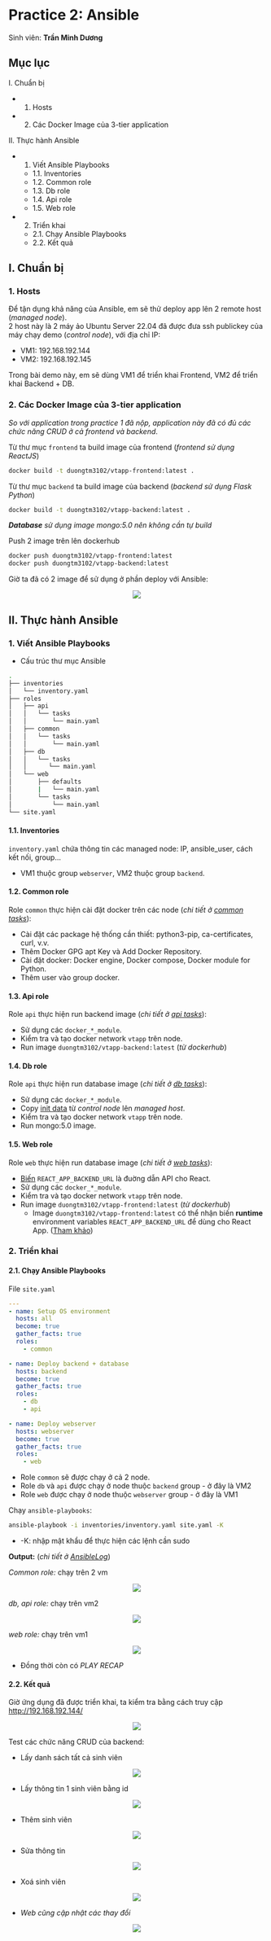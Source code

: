 # Practice 2: Ansible

Sinh viên: **Trần Minh Dương**

## Mục lục

I. Chuẩn bị

- 1. Hosts
- 2. Các Docker Image của 3-tier application

II. Thực hành Ansible

- 1. Viết Ansible Playbooks
  - 1.1. Inventories
  - 1.2. Common role
  - 1.3. Db role
  - 1.4. Api role
  - 1.5. Web role
- 2. Triển khai
  - 2.1. Chạy Ansible Playbooks
  - 2.2. Kết quả

## I. Chuẩn bị

### 1. Hosts

Để tận dụng khả năng của Ansible, em sẽ thử deploy app lên 2 remote host (_managed node_).  
2 host này là 2 máy ảo Ubuntu Server 22.04 đã được đưa ssh publickey của máy chạy demo (_control node_), với địa chỉ IP:

- VM1: 192.168.192.144
- VM2: 192.168.192.145

Trong bài demo này, em sẽ dùng VM1 để triển khai Frontend, VM2 để triển khai Backend + DB.

### 2. Các Docker Image của 3-tier application

_So với application trong practice 1 đã nộp, application này đã có đủ các chức năng CRUD ở cả frontend và backend_.

Từ thư mục `frontend` ta build image của frontend (_frontend sử dụng ReactJS_)

```bash
docker build -t duongtm3102/vtapp-frontend:latest .
```

Từ thư mục `backend` ta build image của backend (_backend sử dụng Flask Python_)

```bash
docker build -t duongtm3102/vtapp-backend:latest .
```

_**Database** sử dụng image mongo:5.0 nên không cần tự build_

Push 2 image trên lên dockerhub

```bash
docker push duongtm3102/vtapp-frontend:latest
docker push duongtm3102/vtapp-backend:latest
```

Giờ ta đã có 2 image để sử dụng ở phần deploy với Ansible:

<div align="center">
    <img src="./images/dockerimages.png"/>
</div>

## II. Thực hành Ansible

### 1. Viết Ansible Playbooks

- Cấu trúc thư mục Ansible

```bash
.
├── inventories
│   └── inventory.yaml
├── roles
│   ├── api
│   │   └── tasks
│   │       └── main.yaml
│   ├── common
│   │   └── tasks
│   │       └── main.yaml
│   ├── db
│   │   └── tasks
│   │      └── main.yaml
│   └── web
│       ├── defaults
│       |   └── main.yaml
│       └── tasks
│           └── main.yaml
└── site.yaml

```

#### 1.1. Inventories

`inventory.yaml` chứa thông tin các managed node: IP, ansible_user, cách kết nối, group...

- VM1 thuộc group `webserver`, VM2 thuộc group `backend`.

#### 1.2. Common role

Role `common` thực hiện cài đặt docker trên các node (_chi tiết ở [common tasks](./ansible/roles/common/tasks/main.yaml)_):

- Cài đặt các package hệ thống cần thiết: python3-pip, ca-certificates, curl, v.v.
- Thêm Docker GPG apt Key và Add Docker Repository.
- Cài đặt docker: Docker engine, Docker compose, Docker module for Python.
- Thêm user vào group docker.

#### 1.3. Api role

Role `api` thực hiện run backend image (_chi tiết ở [api tasks](./ansible/roles/api/tasks/main.yaml)_):

- Sử dụng các `docker_*_module`.
- Kiểm tra và tạo docker network `vtapp` trên node.
- Run image `duongtm3102/vtapp-backend:latest` (_từ dockerhub_)

#### 1.4. Db role

Role `api` thực hiện run database image (_chi tiết ở [db tasks](./ansible/roles/db/tasks/main.yaml)_):

- Sử dụng các `docker_*_module`.
- Copy [init data](./vtapp/data/) từ _control node_ lên _managed host_.
- Kiểm tra và tạo docker network `vtapp` trên node.
- Run mongo:5.0 image.

#### 1.5. Web role

Role `web` thực hiện run database image (_chi tiết ở [web tasks](./ansible/roles/web/tasks/main.yaml)_):

- [Biến](./ansible/roles/web/defaults/main.yaml) `REACT_APP_BACKEND_URL` là đuờng dẫn API cho React.
- Sử dụng các `docker_*_module`.
- Kiểm tra và tạo docker network `vtapp` trên node.
- Run image `duongtm3102/vtapp-frontend:latest` (_từ dockerhub_)
  - Image `duongtm3102/vtapp-frontend:latest` có thể nhận biến **runtime** environment variables `REACT_APP_BACKEND_URL` để dùng cho React App. ([Tham khảo](https://ainize.ai/kunokdev/cra-runtime-environment-variables))

### 2. Triển khai

#### 2.1. Chạy Ansible Playbooks

File `site.yaml`

```yaml
---
- name: Setup OS environment
  hosts: all
  become: true
  gather_facts: true
  roles:
    - common

- name: Deploy backend + database
  hosts: backend
  become: true
  gather_facts: true
  roles:
    - db
    - api

- name: Deploy webserver
  hosts: webserver
  become: true
  gather_facts: true
  roles:
    - web
```

- Role `common` sẽ được chạy ở cả 2 node.
- Role `db` và `api` được chạy ở node thuộc `backend` group - ở đây là VM2
- Role `web` được chạy ở node thuộc `webserver` group - ở đây là VM1

Chạy `ansible-playbooks`:

```bash
ansible-playbook -i inventories/inventory.yaml site.yaml -K
```

- -K: nhập mật khẩu để thực hiện các lệnh cần sudo

**Output:** (_chi tiết ở [AnsibleLog](./ansiblelog.txt)_)

_Common role:_ chạy trên 2 vm

<div align="center">
    <img src="./images/ansiblelog_common.png"/>
</div>

_db, api role:_ chạy trên vm2

<div align="center">
    <img src="./images/ansiblelog_db_api.png"/>
</div>

_web role:_ chạy trên vm1

<div align="center">
    <img src="./images/ansiblelog_web_recap.png"/>
</div>

- Đồng thời còn có _PLAY RECAP_

#### 2.2. Kết quả

Giờ ứng dụng đã được triển khai, ta kiểm tra bằng cách truy cập http://192.168.192.144/

<div align="center">
    <img src="./images/result_fe.png"/>
</div>

Test các chức năng CRUD của backend:

- Lấy danh sách tất cả sinh viên

<div align="center">
    <img src="./images/result_be_getall.png"/>
</div>

- Lấy thông tin 1 sinh viên bằng id

<div align="center">
    <img src="./images/result_be_getOne.png"/>
</div>

- Thêm sinh viên

<div align="center">
    <img src="./images/result_be_add.png"/>
</div>

- Sửa thông tin

<div align="center">
    <img src="./images/result_be_update.png"/>
</div>

- Xoá sinh viên

<div align="center">
    <img src="./images/result_be_delete.png"/>
</div>

- _Web cũng cập nhật các thay đổi_

<div align="center">
    <img src="./images/result_fe_apitest.png"/>
</div>
